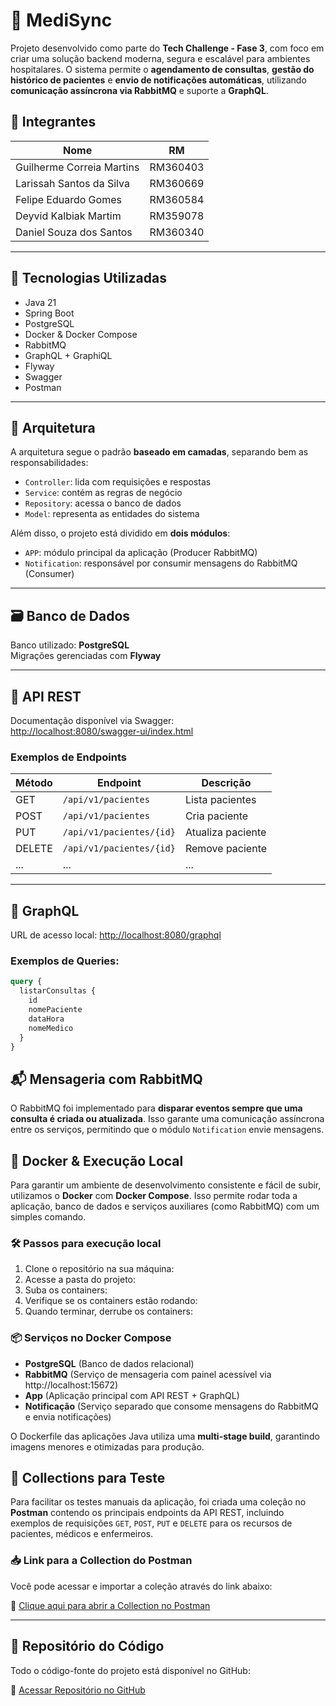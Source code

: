 # 🏥 MediSync

Projeto desenvolvido como parte do **Tech Challenge - Fase 3**, com foco em criar uma solução backend moderna, segura e escalável para ambientes hospitalares. O sistema permite o **agendamento de consultas**, **gestão do histórico de pacientes** e **envio de notificações automáticas**, utilizando **comunicação assíncrona via RabbitMQ** e suporte a **GraphQL**.

## 👥 Integrantes

| Nome                     | RM       |
|--------------------------|----------|
| Guilherme Correia Martins | RM360403 |
| Larissah Santos da Silva | RM360669 |
| Felipe Eduardo Gomes     | RM360584 |
| Deyvid Kalbiak Martim    | RM359078 |
| Daniel Souza dos Santos  | RM360340 |

---

## 🧠 Tecnologias Utilizadas

- Java 21
- Spring Boot
- PostgreSQL
- Docker & Docker Compose
- RabbitMQ
- GraphQL + GraphiQL
- Flyway
- Swagger
- Postman

---

## 🧱 Arquitetura

A arquitetura segue o padrão **baseado em camadas**, separando bem as responsabilidades:

- `Controller`: lida com requisições e respostas
- `Service`: contém as regras de negócio
- `Repository`: acessa o banco de dados
- `Model`: representa as entidades do sistema

Além disso, o projeto está dividido em **dois módulos**:
- `APP`: módulo principal da aplicação (Producer RabbitMQ)
- `Notification`: responsável por consumir mensagens do RabbitMQ (Consumer)

---

## 🗃️ Banco de Dados

Banco utilizado: **PostgreSQL**  
Migrações gerenciadas com **Flyway**

---

## 🔗 API REST

Documentação disponível via Swagger:  
[http://localhost:8080/swagger-ui/index.html](http://localhost:8080/swagger-ui/index.html)

### Exemplos de Endpoints

| Método | Endpoint | Descrição |
|--------|----------|-----------|
| GET    | `/api/v1/pacientes` | Lista pacientes |
| POST   | `/api/v1/pacientes` | Cria paciente |
| PUT    | `/api/v1/pacientes/{id}` | Atualiza paciente |
| DELETE | `/api/v1/pacientes/{id}` | Remove paciente |
| ...    | ...      | ...       |

---

## 📡 GraphQL

URL de acesso local: [http://localhost:8080/graphql](http://localhost:8080/graphql)

### Exemplos de Queries:
```graphql
query {
  listarConsultas {
    id
    nomePaciente
    dataHora
    nomeMedico
  }
}
```
## 📬 Mensageria com RabbitMQ

O RabbitMQ foi implementado para **disparar eventos sempre que uma consulta é criada ou atualizada**. Isso garante uma comunicação assíncrona entre os serviços, permitindo que o módulo `Notification` envie mensagens.

## 🐳 Docker & Execução Local

Para garantir um ambiente de desenvolvimento consistente e fácil de subir, utilizamos o **Docker** com **Docker Compose**. Isso permite rodar toda a aplicação, banco de dados e serviços auxiliares (como RabbitMQ) com um simples comando.

### 🛠️ Passos para execução local

1. Clone o repositório na sua máquina:
2. Acesse a pasta do projeto:
3. Suba os containers:
4. Verifique se os containers estão rodando:
5. Quando terminar, derrube os containers:

### 📦 Serviços no Docker Compose

- **PostgreSQL** (Banco de dados relacional)
- **RabbitMQ** (Serviço de mensageria com painel acessível via http://localhost:15672)
- **App** (Aplicação principal com API REST + GraphQL)
- **Notificação** (Serviço separado que consome mensagens do RabbitMQ e envia notificações)

O Dockerfile das aplicações Java utiliza uma **multi-stage build**, garantindo imagens menores e otimizadas para produção.

## 🧪 Collections para Teste

Para facilitar os testes manuais da aplicação, foi criada uma coleção no **Postman** contendo os principais endpoints da API REST, incluindo exemplos de requisições `GET`, `POST`, `PUT` e `DELETE` para os recursos de pacientes, médicos e enfermeiros.

### 📥 Link para a Collection do Postman

Você pode acessar e importar a coleção através do link abaixo:

🔗 [Clique aqui para abrir a Collection no Postman](https://speeding-station-415931.postman.co/workspace/fiap~d52dd68e-4865-4739-92da-bc6c1068d122/collection/43173766-55416f52-7f1f-4114-bbcd-47303d929fca?action=share&creator=28466598)

---

## 📁 Repositório do Código

Todo o código-fonte do projeto está disponível no GitHub:

🔗 [Acessar Repositório no GitHub](https://github.com/larissahsantossilva/7ADJT-MediSync-Challenge)  

